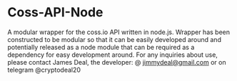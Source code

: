 # Coss-API-Node
A modular wrapper for the coss.io API written in node.js. Wrapper has been constructed to be modular so that it can be easily developed around and potentially released as a node module that can be required as a dependency for easy development around. For any inquiries about use, please contact James Deal, the developer: @ jimmydeal@gmail.com or on telegram @cryptodeal20 
